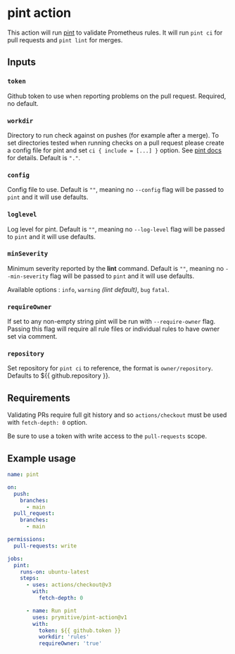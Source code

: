 # pint action

This action will run [pint](https://github.com/cloudflare/pint)
to validate Prometheus rules.
It will run `pint ci` for pull requests and `pint lint` for
merges.

## Inputs

### `token`

Github token to use when reporting problems on the pull request.
Required, no default.

### `workdir`

Directory to run check against on pushes (for example after a merge).
To set directories tested when running checks on a pull request please
create a config file for pint and set `ci { include = [...] }` option.
See [pint docs](https://cloudflare.github.io/pint/configuration.html#ci) for details.
Default is `"."`.

### `config`

Config file to use. Default is `""`, meaning no `--config` flag will be passed
to `pint` and it will use defaults.

### `loglevel`

Log level for pint. Default is `""`, meaning no `--log-level` flag will be passed
to `pint` and it will use defaults.

### `minSeverity`

Minimum severity reported by the **lint** command. Default is `""`, meaning no `--min-severity` flag will be passed
to `pint` and it will use defaults.

Available options : `info`, `warning` *(lint default)*, `bug` `fatal`.

### `requireOwner`

If set to any non-empty string pint will be run with `--require-owner` flag.
Passing this flag will require all rule files or individual rules to have owner set via comment.

### `repository`

Set repository for `pint ci` to reference, the format is `owner/repository`. Defaults to ${{ github.repository }}.

## Requirements

Validating PRs require full git history and so `actions/checkout` must be used
with `fetch-depth: 0` option.

Be sure to use a token with write access to the `pull-requests` scope.

## Example usage

```YAML
name: pint

on:
  push:
    branches:
      - main
  pull_request:
    branches:
      - main

permissions:
  pull-requests: write

jobs:
  pint:
    runs-on: ubuntu-latest
    steps:
      - uses: actions/checkout@v3
        with:
          fetch-depth: 0

      - name: Run pint
        uses: prymitive/pint-action@v1
        with:
          token: ${{ github.token }}
          workdir: 'rules'
          requireOwner: 'true'
```
